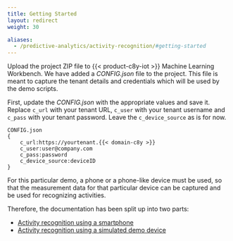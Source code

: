 ```yaml
---
title: Getting Started
layout: redirect
weight: 30

aliases:
  - /predictive-analytics/activity-recognition/#getting-started
---
```

Upload the project ZIP file to {{< product-c8y-iot >}} Machine Learning Workbench. We have added a *CONFIG.json* file to the project. This file is meant to capture the tenant details and credentials which will be used by the demo scripts.

First, update the *CONFIG.json* with the appropriate values and save it. Replace `c_url` with your tenant URL, `c_user` with your tenant username and `c_pass` with your tenant password. Leave the `c_device_source` as is for now.

	CONFIG.json
	{
		c_url:https://yourtenant.{{< domain-c8y >}}
		c_user:user@company.com
		c_pass:password
		c_device_source:deviceID
	}


For this particular demo, a phone or a phone-like device must be used, so that the measurement data for that particular device can be captured and be used for recognizing activities.

Therefore, the documentation has been split up into two parts:

* [Activity recognition using a smartphone](#activity-recognition-using-android)
* [Activity recognition using a simulated demo device](#activity-recognition-using-demo-device)
